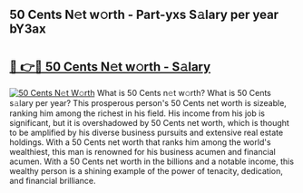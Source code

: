 ## 50 Cents N𝚎t w𝚘rth - Part-yxs S𝚊lary per year bY3ax

# <h2><a href="http://gc0p2d.nevu.top/?p=50+Cents">🔗 👉🔴 50 Cents N𝚎t w𝚘rth - S𝚊lary</a></h2>

[![50 Cents N𝚎t W𝚘rth](https://i.imgur.com/Oavwk0R.jpeg)](http://gc0p2d.nevu.top/?p=50+Cents)
What is 50 Cents n𝚎t w𝚘rth? What is 50 Cents s𝚊lary per year?
This prosperous person's 50 Cents net worth is sizeable, ranking him among the richest in his field. His income from his job is significant, but it is overshadowed by 50 Cents net worth, which is thought to be amplified by his diverse business pursuits and extensive real estate holdings. With a 50 Cents net worth that ranks him among the world's wealthiest, this man is renowned for his business acumen and financial acumen. With a 50 Cents net worth in the billions and a notable income, this wealthy person is a shining example of the power of tenacity, dedication, and financial brilliance.
